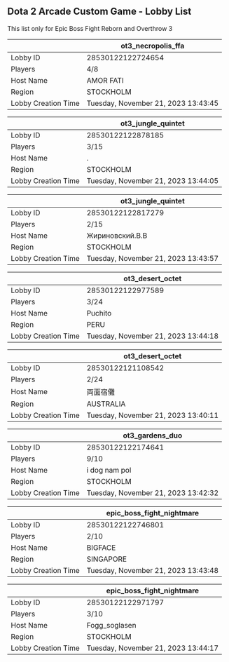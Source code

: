 ## Dota 2 Arcade Custom Game - Lobby List

This list only for Epic Boss Fight Reborn and Overthrow 3

|  | ot3_necropolis_ffa |
| ------ | ------ |
| Lobby ID | 28530122122724654 |
| Players | 4/8 |
| Host Name | AMOR FATI |
| Region | STOCKHOLM |
| Lobby Creation Time | Tuesday, November 21, 2023 13:43:45 |


|  | ot3_jungle_quintet |
| ------ | ------ |
| Lobby ID | 28530122122878185 |
| Players | 3/15 |
| Host Name | . |
| Region | STOCKHOLM |
| Lobby Creation Time | Tuesday, November 21, 2023 13:44:05 |


|  | ot3_jungle_quintet |
| ------ | ------ |
| Lobby ID | 28530122122817279 |
| Players | 2/15 |
| Host Name | Жириновский.В.В |
| Region | STOCKHOLM |
| Lobby Creation Time | Tuesday, November 21, 2023 13:43:57 |


|  | ot3_desert_octet |
| ------ | ------ |
| Lobby ID | 28530122122977589 |
| Players | 3/24 |
| Host Name | Puchito |
| Region | PERU |
| Lobby Creation Time | Tuesday, November 21, 2023 13:44:18 |


|  | ot3_desert_octet |
| ------ | ------ |
| Lobby ID | 28530122121108542 |
| Players | 2/24 |
| Host Name | 両面宿儺 |
| Region | AUSTRALIA |
| Lobby Creation Time | Tuesday, November 21, 2023 13:40:11 |


|  | ot3_gardens_duo |
| ------ | ------ |
| Lobby ID | 28530122122174641 |
| Players | 9/10 |
| Host Name | i dog nam pol |
| Region | STOCKHOLM |
| Lobby Creation Time | Tuesday, November 21, 2023 13:42:32 |


|  | epic_boss_fight_nightmare |
| ------ | ------ |
| Lobby ID | 28530122122746801 |
| Players | 2/10 |
| Host Name | BIGFACE |
| Region | SINGAPORE |
| Lobby Creation Time | Tuesday, November 21, 2023 13:43:48 |


|  | epic_boss_fight_nightmare |
| ------ | ------ |
| Lobby ID | 28530122122971797 |
| Players | 3/10 |
| Host Name | Fogg_soglasen |
| Region | STOCKHOLM |
| Lobby Creation Time | Tuesday, November 21, 2023 13:44:17 |


